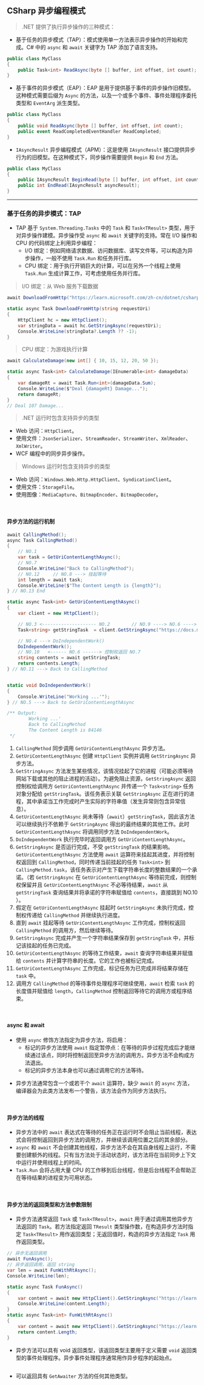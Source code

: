## CSharp 异步编程模式

> .NET 提供了执行异步操作的三种模式：

- 基于任务的异步模式（TAP）：模式使用单一方法表示异步操作的开始和完成。C# 中的 `async` 和 `await` 关键字为 TAP 添加了语言支持。

```csharp
public class MyClass  
{  
    public Task<int> ReadAsync(byte [] buffer, int offset, int count);  
}
```

- 基于事件的异步模式（EAP）：EAP 是用于提供基于事件的异步操作旧模型。这种模式需要后缀为 `Async` 的方法，以及一个或多个事件、事件处理程序委托类型和 `EventArg` 派生类型。

```csharp
public class MyClass  
{  
    public void ReadAsync(byte [] buffer, int offset, int count);  
    public event ReadCompletedEventHandler ReadCompleted;  
}
```

- `IAsyncResult` 异步编程模式（APM）：这是使用 `IAsyncResult` 接口提供异步行为的旧模型。在这种模式下，同步操作需要提供 `Begin` 和 `End` 方法。

```csharp
public class MyClass  
{  
    public IAsyncResult BeginRead(byte [] buffer, int offset, int count, AsyncCallback callback, object state);  
    public int EndRead(IAsyncResult asyncResult);  
}
```

---
### 基于任务的异步模式：TAP

- TAP 基于 `System.Threading.Tasks` 中的 `Task` 和 `Task<TResult>` 类型，用于对异步操作建模。异步操作受 `async` 和 `await` 关键字的支持。常在 I/O 操作和 CPU 的代码绑定上利用异步编程：
  - I/O 绑定：例如网络请求数据、访问数据库、读写文件等，可以构造为异步操作，一般不使用 `Task.Run` 和任务并行库。
  - CPU 绑定：用于执行开销巨大的计算，可以在另外一个线程上使用 `Task.Run` 生成计算工作，可考虑使用任务并行库。

> I/O 绑定：从 Web 服务下载数据

```csharp
await DownloadFromHttp("https://learn.microsoft.com/zh-cn/dotnet/csharp/asynchronous-programming/async-scenarios");

static async Task DownloadFromHttp(string requestUri)
{
    HttpClient hc = new HttpClient();
    var stringData = await hc.GetStringAsync(requestUri);
    Console.WriteLine(stringData?.Length ?? -1);
}
```

> CPU 绑定：为游戏执行计算

```csharp
await CalculateDamage(new int[] { 10, 15, 12, 20, 50 });

static async Task<int> CalculateDamage(IEnumerable<int> damageData)
{
    var damageRt = await Task.Run<int>(damageData.Sum);
    Console.WriteLine($"Deal {damageRt} Damage...");
    return damageRt;
}
// Deal 107 Damage...
```

> .NET 运行时包含支持异步的类型

- Web 访问：`HttpClient`。
- 使用文件：`JsonSerializer`、`StreamReader`、`StreamWriter`、`XmlReader`、`XmlWriter`。
- WCF 编程中的同步异步操作。

> Windows 运行时包含支持异步的类型

- Web 访问：`Windows.Web.Http.HttpClient`、`SyndicationClient`。
- 使用文件：`StorageFile`。
- 使用图像：`MediaCapture`、`BitmapEncoder`、`BitmapDecoder`。

<br>

#### 异步方法的运行机制

```csharp
await CallingMethod();
async Task CallingMethod()
{
    // NO.1
    var task = GetUriContentLengthAsync();
    // NO.7
    Console.WriteLine("Back to CallingMethod");
    // NO.12     // NO.8 ---> 挂起等待 
    int length = await task;
    Console.WriteLine($"The Content Length is {length}");
} // NO.13 End

static async Task<int> GetUriContentLengthAsync()
{
    var client = new HttpClient();

    // NO.3 <-------------------- NO.2        // NO.9 ----> NO.6 ----> NO.10
    Task<string> getStringTask  = client.GetStringAsync("https://docs.microsoft.com/dotnet");

    // NO.4 ---> DoIndependentWork()                                                                
    DoIndependentWork();                                                      
    // NO.10   <------ NO.6 ------> 控制权返回 NO.7
    string contents = await getStringTask;
    return contents.Length;
} // NO.11 ---> Back to CallingMethod


static void DoIndependentWork()
{
    Console.WriteLine("Working ...'");
} // NO.5 ---> Back to GetUriContentLengthAsync

/** Output:
        Working ...'
        Back to CallingMethod
        The Content Length is 84146
 */
```

1. `CallingMethod` 同步调用 `GetUriContentLengthAsync` 异步方法。
2. `GetUriContentLengthAsync` 创建 `HttpClient` 实例并调用 `GetStringAsync` 异步方法。
3. `GetStringAsync` 方法发生某些情况，该情况挂起了它的进程（可能必须等待网站下载或其他的阻止进程的活动）。为避免阻止资源，`GetStringAsync` 返回控制权给调用方 `GetUriContentLengthAsync` 并传递一个 `Task<string>` 任务对象分配给 `getStringTask`。该任务表示关联 `GetStringAsync` 正在进行的进程，其中承诺当工作完成时产生实际的字符串值（发生异常则包含异常信息）。
4. `GetUriContentLengthAsync` 尚未等待（`await`）`getStringTask`，因此该方法可以继续执行不依赖于 `GetStringAsync` 得出的最终结果的其他工作。此时 `GetUriContentLengthAsync` 将调用同步方法 `DoIndependentWork`。
5. `DoIndependentWork` 执行完毕时返回调用方 `GetUriContentLengthAsync`。
6. `GetStringAsync` 是否运行完成，不受 `getStringTask` 的结果影响。`GetUriContentLengthAsync` 方法使用 `await` 运算符来挂起其进度，并将控制权返回到 `CallingMethod`，同时传递当前挂起的任务 `Task<int>` 到 `CallingMethod.task`，该任务表示对产生下载字符串长度的整数结果的一个承诺。（若 `GetStringAsync` 在 `GetUriContentLengthAsync` 等待前完成，则控制权保留并且 `GetUriContentLengthAsync` 不必等待结果，`await` 从 `getStringTask` 查询结果并将承诺的字符串赋值给 `contents`，直接跳到 NO.10 ）。
7. 假定在 `GetUriContentLengthAsync` 挂起时 `GetStringAsync` 未执行完成，控制权传递给 `CallingMethod` 并继续执行进度。
8. 直到 `await` 挂起等待 `GetUriContentLengthAsync` 工作完成，控制权返回 `CallingMethod` 的调用方，然后继续等待。
9. `GetStringAsync` 完成并产生一个字符串结果保存到 `getStringTask` 中，并标记该挂起的任务已完成。 
10. `GetUriContentLengthAsync` 的等待工作结束，`await` 查询字符串结果并赋值给 `contents` 并计算字符串的长度。它的工作也被标记完成。
11. `GetUriContentLengthAsync` 工作完成，标记任务为已完成并将结果存储在 `task` 中。
12. 调用方 `CallingMethod` 的等待事件处理程序可继续使用，`await` 检索 `task` 的长度值并赋值给 `length`，`CallingMethod` 控制返回等待它的调用方或程序结束。 

<br>

#### async 和 await

- 使用 `async` 修饰方法指定为异步方法，将启用：
  - 标记的异步方法使用 `await` 指定暂停点：在等待的异步过程完成后才能继续通过该点，同时将控制返回至异步方法的调用方。异步方法不会构成方法退出。
  - 标记的异步方法本身也可以通过调用它的方法等待。

* 异步方法通常包含一个或若干个 `await` 运算符，缺少 `await` 的 `async` 方法，编译器会为此类方法发布一个警告，该方法会作为同步方法执行。

<br>

#### 异步方法的线程

- 异步方法中的 `await` 表达式在等待的任务正在运行时不会阻止当前线程，表达式会将控制返回到异步方法的调用方，并继续该调用位置之后的其余部分。
- `async` 和 `await` 不会创建其他线程，异步方法不会在其自身线程上运行，不需要创建额外的线程。只有当方法处于活动状态时，该方法将在当前同步上下文中运行并使用线程上的时间。
- `Task.Run` 会将占用大量 CPU 的工作移到后台线程，但是后台线程不会帮助正在等待结果的进程变为可用状态。

<br>

#### 异步方法的返回类型和方法参数限制

- 异步方法通常返回 `Task` 或 `Task<TResult>`，`await` 用于通过调用其他异步方法返回的 `Task`。若方法指定返回 `TResult` 类型操作数，在构造异步方法时指定 `Task<TResult>` 用作返回类型；无返回值时，构造的异步方法指定 `Task` 用作返回类型。

```csharp
// 异步无返回调用
await FunAsync();
// 异步返回调用，返回 string
var len = await FunWithRtAsync();
Console.WriteLine(len);

static async Task FunAsync()
{
    var content = await new HttpClient().GetStringAsync("https://learn.microsoft.com/dotnet");
    Console.WriteLine(content.Length);
}
static async Task<int> FunWithRtAsync()
{
    var content = await new HttpClient().GetStringAsync("https://learn.microsoft.com/dotnet");
    return content.Length;
}
```

- 异步方法可以具有 void 返回类型，该返回类型主要用于定义需要 `void` 返回类型的事件处理程序。异步事件处理程序通常用作异步程序的起始点。

```csharp

```


- 可以返回具有 `GetAwaiter` 方法的任何其他类型。  